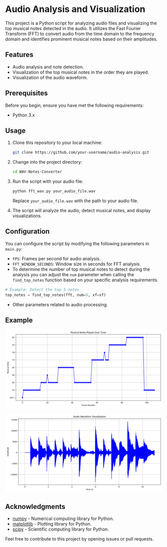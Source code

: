 
# Audio Analysis and Visualization

This project is a Python script for analyzing audio files and visualizing the top musical notes detected in the audio. It utilizes the Fast Fourier Transform (FFT) to convert audio from the time domain to the frequency domain and identifies prominent musical notes based on their amplitudes.

## Features

- Audio analysis and note detection.
- Visualization of the top musical notes in the order they are played.
- Visualization of the audio waveform.

## Prerequisites

Before you begin, ensure you have met the following requirements:

- Python 3.x

## Usage

1. Clone this repository to your local machine:

   ```bash
   git clone https://github.com/your-username/audio-analysis.git
   ```

2. Change into the project directory:

   ```bash
   cd WAV-Notes-Converter
   ```

3. Run the script with your audio file:

   ```bash
   python fft_wav.py your_audio_file.wav
   ```

   Replace `your_audio_file.wav` with the path to your audio file.

4. The script will analyze the audio, detect musical notes, and display visualizations.

## Configuration

You can configure the script by modifying the following parameters in `main.py`:

- `FPS`: Frames per second for audio analysis.
- `FFT_WINDOW_SECONDS`: Window size in seconds for FFT analysis.
- To determine the number of top musical notes to detect during the analysis you can adjust the `num` parameter when calling the `find_top_notes` function based on your specific analysis requirements.

```python
# Example: Detect the top 5 notes
top_notes = find_top_notes(fft, num=5, xf=xf)
```

- Other parameters related to audio processing.

## Example

![example output matplotlib](https://github.com/gtrtuugii/WAV-Notes-Converter/blob/main/output/Figure_1.png?raw=true)

![example output matplotlib](https://github.com/gtrtuugii/WAV-Notes-Converter/blob/main/output/Figure_1b.png?raw=true)

## Acknowledgments

- [numpy](https://numpy.org/) - Numerical computing library for Python.
- [matplotlib](https://matplotlib.org/) - Plotting library for Python.
- [scipy](https://www.scipy.org/) - Scientific computing library for Python.



Feel free to contribute to this project by opening issues or pull requests.
